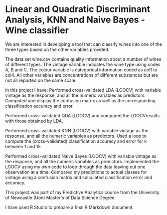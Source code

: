 # Linear and Quadratic Discriminant Analysis, KNN and Naive Bayes - Wine classifier
 
We are interested in developing a tool that can classify wines into one of the three types based
on the other variables provided.

The data set wine.csv contains quality information about a number of wines of different types.
The vintage variable indicates the wine type using codes A, B and C. The colour variable is
categorical information coded as col1 to col4. All other variables are concentrations of different
substances but are not all reported on the same scale.

In this project I have: 
Performed cross-validated LDA (LOOCV) with variable vintage as the response,
and all the numeric variables as predictors. Computed and display the confusion matrix as well as the 
corresponding classification accuracy and error.

Performed cross-validated QDA (LOOCV) and compared the LOOCVresults with those obtained by LDA.

Performed cross-validated KNN (LOOCV) with variable vintage as the response,
and all the numeric variables as predictors. Used a loop to compute the (cross-validated)
classification accuracy and error for k between 1 and 15.

Performed cross-validated Naive Bayes (LOOCV) with variable vintage as the response, 
and all the numeric variables as predictors. Implemented the LOOCV using my own code to loop 
through the data leaving out one observation at a time. Compared my predictions to actual classes 
for vintage using a confusion matrix and calculated classification error and accuracy.

This project was part of my Predictive Analytics course from the University of Newcastle (Uon) 
Master's of Data Science Degree.

I have used R Studio to prepare a final R Markdown document.


